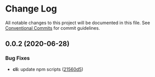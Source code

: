 # Change Log

All notable changes to this project will be documented in this file.
See [Conventional Commits](https://conventionalcommits.org) for commit guidelines.

## 0.0.2 (2020-06-28)


### Bug Fixes

* **cli:** update npm scripts ([21560d5](https://github.com/dockite/dockite/commit/21560d55b5ef8d9fbd5a971a2f0278e88a95cc16))
